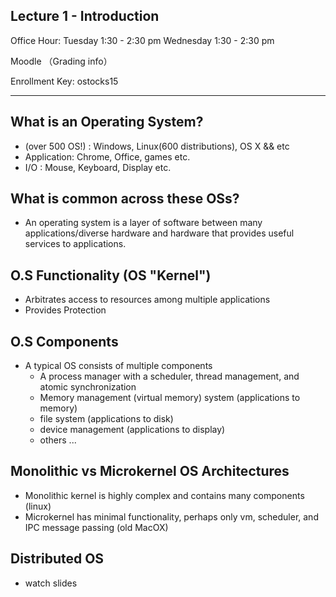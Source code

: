 Lecture 1 - Introduction
------------------------

Office Hour: Tuesday 1:30 - 2:30 pm
			 Wednesday 1:30 - 2:30 pm

Moodle （Grading info）

Enrollment Key: ostocks15

*********************************************************************

What is an Operating System?
-----------------------------
* (over 500 OS!) : Windows, Linux(600 distributions), OS X  && etc
* Application: Chrome, Office, games etc.
* I/O : Mouse, Keyboard, Display etc.

 What is common across these OSs?
 --------------------------------
 * An operating system is a layer of software between many applications/diverse hardware and hardware that provides useful services to applications.


O.S Functionality (OS "Kernel")
------------------------------------
* Arbitrates access to resources among multiple applications
* Provides Protection


O.S Components
---------------
* A typical OS consists of multiple components
	- A process manager with a scheduler, thread management, and atomic synchronization
	- Memory management (virtual memory) system (applications to memory)
	- file system (applications to disk)
	- device management (applications to display)
	- others ...


Monolithic vs Microkernel OS Architectures
------------------------------------------
* Monolithic kernel is highly complex and contains many components (linux)
* Microkernel has minimal functionality, perhaps only vm, scheduler, and IPC message passing (old MacOX)


Distributed OS
---------------
* watch slides









